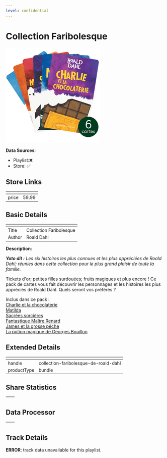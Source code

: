 ```yaml
---
level: confidential
---
```

# Collection Faribolesque

![card_[7cnKZ].png](../../img/cards/card_[7cnKZ].png)

**Data Sources**: 

- Playlist:❌
- Store: ✅


## Store Links

| <!-- --> | <!-- --> |
| - | - |
| price | 59.99 |


## Basic Details

| <!-- --> | <!-- --> |
| - | - |
| Title | Collection Faribolesque |
| Author | Roald Dahl |

**Description**:

<!-- td {border: 1px solid #ccc;}br {mso-data-placement:same-cell;} -->

_**Yoto dit :** Les six histoires les plus connues et les plus appréciées de Roald Dahl; réunies dans cette collection pour le plus grand plaisir de toute la famille._

<!-- td {border: 1px solid #ccc;}br {mso-data-placement:same-cell;} -->

Tickets d'or; petites filles surdouées; fruits magiques et plus encore ! Ce pack de cartes vous fait découvrir les personnages et les histoires les plus appréciés de Roald Dahl. Quels seront vos préférés ?  
  
Inclus dans ce pack :  
 [Charlie et la chocolaterie](https://ca.yotoplay.com/products/charlie-et-la-chocolaterie)  
[Matilda](https://ca.yotoplay.com/products/matilda-fr)  
[Sacrées sorcières](https://ca.yotoplay.com/products/sacrees-sorcieres)  
[Fantastique Maître Renard](https://ca.yotoplay.com/products/fantastique-maitre-renard)  
[James et la grosse pêche](https://ca.yotoplay.com/products/james-et-la-grosse-peche)  
[La potion magique de Georges Bouillon](https://ca.yotoplay.com/products/la-potion-magique-de-georges-bouillon)


## Extended Details

| <!-- --> | <!-- --> |
| - | - |
| handle | collection-faribolesque-de-roald-dahl |
| productType | bundle |


## Share Statistics

| <!-- --> | <!-- --> |
| - | - |


## Data Processor

| <!-- --> | <!-- --> |
| - | - |


## Track Details

**ERROR**: track data unavailable for this playlist.
